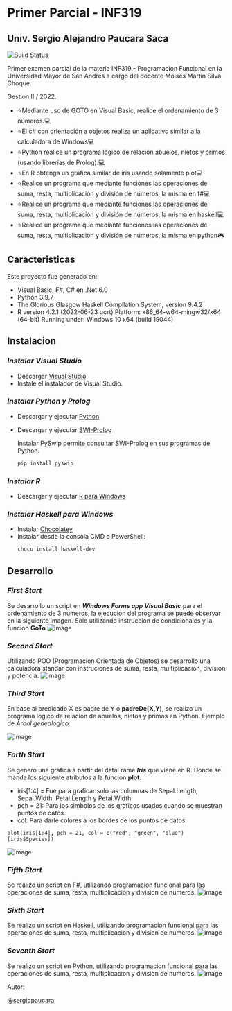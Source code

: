 # Primer Parcial - INF319
## Univ. Sergio Alejandro Paucara Saca

[![Build Status](https://travis-ci.org/joemccann/dillinger.svg?branch=master)](https://github.com/paukiss)

Primer examen parcial de la materia INF319 - Programacion Funcional en la Universidad Mayor de San Andres a cargo del docente Moises Martin Silva Choque.

Gestion II / 2022.

- ⭐Mediante uso de GOTO en Visual Basic, realice el ordenamiento de 3 números.💻
- ⭐El c# con orientación a objetos realiza un aplicativo similar a la calculadora de Windows💻
- ⭐Python realice un programa lógico de relación abuelos, nietos y primos (usando librerías de Prolog).💻
- ⭐En R obtenga un grafica similar de iris usando solamente plot💻
- ⭐Realice un programa que mediante funciones las operaciones de suma, resta, multiplicación y división de números, la misma en f#💻
- ⭐Realice un programa que mediante funciones las operaciones de suma, resta, multiplicación y división de números, la misma en haskell💻
- ⭐Realice un programa que mediante funciones las operaciones de suma, resta, multiplicación y división de números, la misma en python🎮
## Caracteristicas
Este proyecto fue generado en:
- Visual Basic, F#, C# en .Net 6.0
- Python 3.9.7
- The Glorious Glasgow Haskell Compilation System, version 9.4.2
- R version 4.2.1 (2022-06-23 ucrt)
    Platform: x86_64-w64-mingw32/x64 (64-bit)
    Running under: Windows 10 x64 (build 19044)

## Instalacion
### _Instalar Visual Studio_ 
- Descargar [Visual Studio](https://visualstudio.microsoft.com/es/downloads/)
- Instale el instalador de Visual Studio.
### _Instalar Python y Prolog_ 
- Descargar y ejecutar [Python](https://www.python.org/downloads/)
- Descargar y ejecutar [SWI-Prolog](https://www.swi-prolog.org/download/stable)
    
    Instalar PySwip permite consultar SWI-Prolog en sus programas de Python.
    ```sh
    pip install pyswip
    ```
### _Instalar R_ 
- Descargar y ejecutar [R para Windows](https://cran.r-project.org/bin/windows/base/)

### _Instalar Haskell para Windows_ 
- Instalar [Chocolatey](https://chocolatey.org/install)
- Instalar desde la consola CMD o PowerShell:
    ```sh
    choco install haskell-dev
    ```
## Desarrollo

### _First Start_

Se desarrollo un script en ***Windows Forms app Visual Basic*** para el ordenamiento de 3 numeros, la ejecucion del programa se puede observar en la siguiente imagen. Solo utilizando instruccion de condicionales y la funcion **GoTo**
![image](https://user-images.githubusercontent.com/39333761/194575711-44ba7b16-c21f-4309-ab6d-666e9173c32f.png)
### _Second Start_
Utilizando POO (Programacion Orientada de Objetos) se desarrollo una calculadora standar con instruciones de suma, resta, multiplicacion, division y potencia.
![image](https://user-images.githubusercontent.com/39333761/194577090-a3c01793-fa00-4a33-ac58-8305b0294c8f.png)
### _Third Start_
En base al predicado X es padre de Y o **padreDe(X,Y)**, se realizo un programa logico de relacion de abuelos, nietos y primos en Python.
Ejemplo de *Árbol genealógico*:

![image](https://user-images.githubusercontent.com/39333761/194578525-be981b0f-34c1-4efb-b935-8b929da3f2b7.png)

### _Forth Start_
Se genero una grafica a partir del dataFrame ***Iris*** que viene en R. Donde se manda los siguiente atributos a la funcion **plot**:
- iris[1:4] = Fue para graficar solo las columnas de Sepal.Length, Sepal.Width, Petal.Length y Petal.Width
- pch = 21: Para los simbolos de los graficos usados cuando se muestran puntos de datos. 
- col: Para darle colores a los bordes de los puntos de datos.
```
plot(iris[1:4], pch = 21, col = c("red", "green", "blue")[iris$Species])
```
![image](https://user-images.githubusercontent.com/39333761/194578892-8f47ea29-98ca-4df2-b8dc-ac8a9b0abb8c.png)

### _Fifth Start_
Se realizo un script en F#, utilizando programacion funcional para las operaciones de suma, resta, multiplicacion y division de numeros.
![image](https://user-images.githubusercontent.com/39333761/194579367-755e6c44-1b10-4f33-9b03-acbd14b9967f.png)
### _Sixth Start_
Se realizo un script en Haskell, utilizando programacion funcional para las operaciones de suma, resta, multiplicacion y division de numeros.
![image](https://user-images.githubusercontent.com/39333761/194579727-1f856f95-6476-472f-a86f-225a9b8232d7.png)
### _Seventh Start_
Se realizo un script en Python, utilizando programacion funcional para las operaciones de suma, resta, multiplicacion y division de numeros.
![image](https://user-images.githubusercontent.com/39333761/194580001-26ea3719-b236-400b-8054-3d13c2f7d929.png)

Autor:

[@sergiopaucara](https://github.com/paukiss/)
